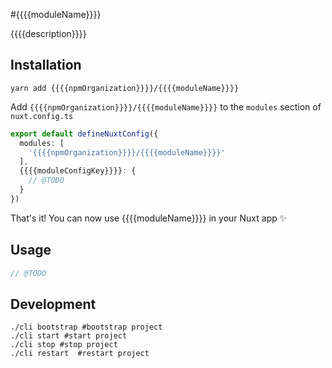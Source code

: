 #{{{{moduleName}}}}

{{{{description}}}}

## Installation
```shell
yarn add {{{{npmOrganization}}}}/{{{{moduleName}}}}
```

Add `{{{{npmOrganization}}}}/{{{{moduleName}}}}` to the `modules` section of `nuxt.config.ts`
```typescript
export default defineNuxtConfig({
  modules: [
    '{{{{npmOrganization}}}}/{{{{moduleName}}}}'
  ],
  {{{{moduleConfigKey}}}}: {
    // @TODO
  }
})
```

That's it! You can now use {{{{moduleName}}}} in your Nuxt app ✨

## Usage
```typescript
// @TODO
```

## Development
```shell
./cli bootstrap #bootstrap project
./cli start #start project
./cli stop #stop project
./cli restart  #restart project
```